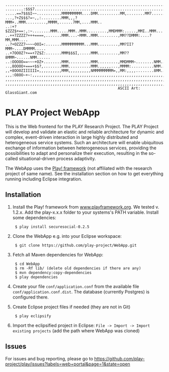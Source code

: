     ...........................................................................
    ........:$$$7..............................................................
    .....==7$$$I~~...........MMMMMMMMM....DMM..........MM,........MM7......MM..
    ...,?+Z$$$?=~,,:.........MMM,,,?MMM+..MMM.........,MMMM,......7MM,....MMM..
    ..:+?$ZZZ$+==:,:~........MMM.....MMM..MMM.........,MMDMMM:.....,MMI..MMM...
    ..++7ZZZZ?+++====,.......MMM....~MMM..MMM.........,MM??DMMM:....?MM,MMM....
    ..?+OZZZ7~~~~OOI=:.......MMMMMMMMMM...MMM.........,MM?II?MMM~....DMMMM.....
    ..+7OOOZ?+==+7Z$Z:.......MMM$$$I,.....MMM.........,MM??8MMM~......NMM......
    ..:OOOOO==~~~+OZ+........MMM..........MMM.........,MMDMMM~........NMM......
    ..,8OOOO+===+$$?,........MMM..........MMM.,,,,,...,MMMM:..........NMM......
    ,,+8OOOZIIIIII=,,,,,,,,,,MMM,,,,,,,,,,NMMMMMMMMM=,,MM:,,,,........8MM......
    ,,,:O8OO~+~:,,,,,,,,,,,,,,,,,,,,,,,,,,,,,,,,,,,,,,,,,,,,,,,,,,,,,,,,,,,,,,,
    ,,,,,,,,,,,,,,,,,,,,,,,,,,,,,,,,,,,,,,,,,,,,,,,,,,,,,,,,,,,,,,,,,,,,,,,,,,,
    ,,,,,,,,,,,,,,,,,,,,,,,,,,,,,,,,,,,,,,,,,,,,,,,,,,,,,,,,,,,,,,,,,,,,,,,,,,,
                                                      ASCII Art: GlassGiant.com

PLAY Project WebApp
===================
This is the Web frontend for the PLAY Research Project. The PLAY Project will
develop and validate an elastic and reliable architecture for dynamic and
complex, event-driven interaction in large highly distributed and heterogeneous
service systems. Such an architecture will enable ubiquitous exchange of
information between heterogeneous services, providing the possibilities to adapt
and personalize their execution, resulting in the so-called situational-driven
process adaptivity.																 

The WebApp uses the [Play! framework](www.playframework.org) (not affiliated with
the research project of same name). See the installation section on how to get
everything running including Eclipse integration.

Installation
-------------																 
1. Install the Play! framework from www.playframework.org. We tested v. 1.2.x. Add the play-x.x.x folder to your systems's PATH variable. Install some dependencies:

		$ play install securesocial-0.2.5

2. Clone the WebApp e.g. into your Eclipse workspace:

		$ git clone https://github.com/play-project/WebApp.git

3. Fetch all Maven dependencies for WebApp:

        $ cd WebApp
        $ rm -Rf lib/ (delete old dependencies if there are any)
        $ mvn dependency:copy-dependencies
        $ play dependencies

4. Create your file `conf/application.conf` from the available file `conf/application.conf.dist`. The database (currently Postgres) is configured there.

5. Create Eclipse project files if needed (they are not in Git)

        $ play eclipsify

6. Import the eclipsified project in Eclipse:
`File -> Import -> Import existing projects` (add the path where WebApp was cloned)

Issues
------
For issues and bug reporting, please go to https://github.com/play-project/play/issues?labels=web+portal&page=1&state=open